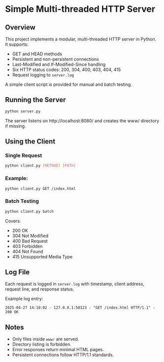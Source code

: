 # Simple Multi-threaded HTTP Server

## Overview

This project implements a modular, multi-threaded HTTP server in Python.  
It supports:
- GET and HEAD methods
- Persistent and non-persistent connections
- Last-Modified and If-Modified-Since handling
- Six HTTP status codes: 200, 304, 400, 403, 404, 415
- Request logging to `server.log`

A simple client script is provided for manual and batch testing.
## Running the Server

```bash
python server.py
```
The server listens on http://localhost:8080/ and creates the www/ directory if missing.

## Using the Client
### Single Request
```bash
python client.py [METHOD] [PATH]
```
### Example:
```bash
python client.py GET /index.html
```
### Batch Testing
```bash
python client.py batch
```
Covers:
- 200 OK
- 304 Not Modified
- 400 Bad Request
- 403 Forbidden
- 404 Not Found
- 415 Unsupported Media Type


## Log File

Each request is logged in `server.log` with timestamp, client address, request line, and response status.

Example log entry:

```
2025-04-27 14:10:02 - 127.0.0.1:50123 - "GET /index.html HTTP/1.1" - 200 OK
```

## Notes

- Only files inside `www/` are served.
- Directory listing is forbidden.
- Error responses return minimal HTML pages.
- Persistent connections follow HTTP/1.1 standards.

